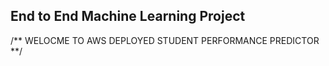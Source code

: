 ## End to End Machine Learning Project

/** WELOCME TO AWS DEPLOYED STUDENT PERFORMANCE PREDICTOR **/